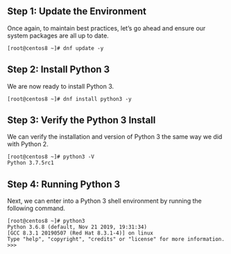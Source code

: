 <!--
 * @Author: King
 * @Date: 2020-10-30 15:54:40
 * @LastEditTime: 2020-10-30 15:56:36
 * @FilePath: \document\python\centos8下安装.md
-->
## Step 1: Update the Environment
Once again, to maintain best practices, let’s go ahead and ensure our system packages are all up to date.
```
[root@centos8 ~]# dnf update -y
```

## Step 2: Install Python 3
We are now ready to install Python 3.
```
[root@centos8 ~]# dnf install python3 -y
```

## Step 3: Verify the Python 3 Install
We can verify the installation and version of Python 3 the same way we did with Python 2.
```
[root@centos8 ~]# python3 -V
Python 3.7.5rc1
```

## Step 4: Running Python 3
Next, we can enter into a Python 3 shell environment by running the following command.
```
[root@centos8 ~]# python3
Python 3.6.8 (default, Nov 21 2019, 19:31:34)
[GCC 8.3.1 20190507 (Red Hat 8.3.1-4)] on linux
Type "help", "copyright", "credits" or "license" for more information.
>>>
```